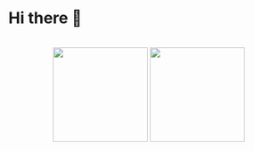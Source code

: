 # Hi there 👋

<br>

<div align="center">
  <img
    src="https://github-readme-stats.vercel.app/api?username=daspoet&show_icons=true&theme=radical"
    height="170"
  />
  <img
    src="https://github-readme-stats.vercel.app/api/top-langs/?username=daspoet&layout=compact&hide=css&theme=radical"
    height="170"
  />
</div>
